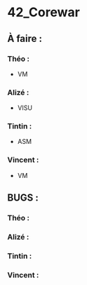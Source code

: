 # 42_Corewar
## À faire : 
### Théo : 
* VM

### Alizé :
* VISU

### Tintin :
* ASM

### Vincent :
* VM

## BUGS :

### Théo : 

### Alizé :

### Tintin :

### Vincent :
